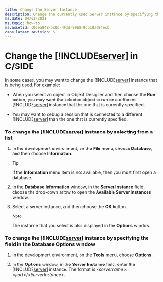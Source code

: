 ```yaml
---
title: Change the Server Instance
description: Change the currently used Server instance by specifying the server instance from a list, or the field in the Database options window. 
ms.date: 04/01/2021
ms.topic: how-to
ms.assetid: c06ea848-bc0d-493d-99b8-9db10a684ecb
caps.latest.revision: 5
---
```

# Change the [!INCLUDE[server](../developer/includes/server.md)] in C/SIDE
In some cases, you may want to change the [!INCLUDE[server](../developer/includes/server.md)] instance that is being used. For example:  

-   When you select an object in Object Designer and then choose the **Run** button, you may want the selected object to run on a different [!INCLUDE[server](../developer/includes/server.md)] instance that the one that is currently specified.  

-   You may want to debug a session that is connected to a different [!INCLUDE[server](../developer/includes/server.md)] than the one that is currently specified.  

### To change the [!INCLUDE[server](../developer/includes/server.md)] instance by selecting from a list  

1.  In the development environment, on the **File** menu, choose **Database**, and then choose **Information**.  

    > [!TIP]  
    >  If the **Information** menu item is not available, then you must first open a database.  

2.  In the **Database Information** window, in the **Server Instance** field, choose the drop-down arrow to open the **Available Server Instances** window.  

3.  Select a server instance, and then choose the **OK** button.  

    > [!NOTE]  
    >  The instance that you select is also displayed in the **Options** window.  

### To change the [!INCLUDE[server](../developer/includes/server.md)] instance by specifying the field in the Database Options window  

1.  In the development environment, on the **Tools** menu, choose **Options**.  

2.  In the **Options** window, in the **Server Instance** field, enter the [!INCLUDE[server](../developer/includes/server.md)] instance. The format is \<*servername*>:\<*port*>/\<*ServerInstance*>.  

